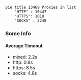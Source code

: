 
```mermaid
pie title 13469 Proxies in list
    "HTTP" : 10447
    "HTTPS": 1018
    "SOCKS" : 2248
```

### Some Info
#### Average Timeout

- mixed: 2.2s
- http: 0.8s
- https: 8.5s
- socks: 4.8s